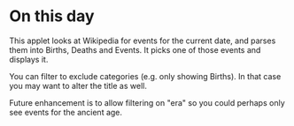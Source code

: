 # On this day

This applet looks at Wikipedia for events for the current date, and parses them
into Births, Deaths and Events. It picks one of those events and displays it.

You can filter to exclude categories (e.g. only showing Births). In that case
you may want to alter the title as well.

Future enhancement is to allow filtering on "era" so you could perhaps only
see events for the ancient age.

